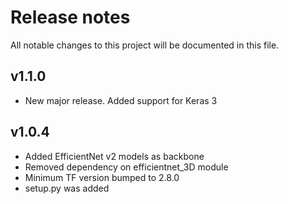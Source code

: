 # Release notes
All notable changes to this project will be documented in this file.

## v1.1.0

- New major release. Added support for Keras 3

##  v1.0.4

- Added EfficientNet v2 models as backbone
- Removed dependency on efficientnet_3D module
- Minimum TF version bumped to 2.8.0
- setup.py was added